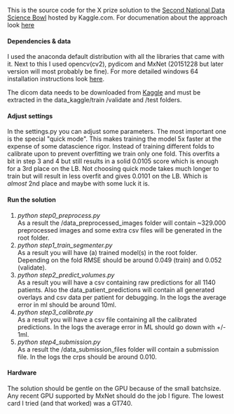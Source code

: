 This is the source code for the X prize solution to the [Second National Data Science Bowl](https://www.kaggle.com/c/second-annual-data-science-bowl) hosted by Kaggle.com. For documenation about the approach look [here](http://juliandewit.github.io/kaggle-ndsb/)

#### Dependencies & data
I used the anaconda default distribution with all the libraries that came with it.
Next to this I used opencv(cv2), pydicom and MxNet (20151228 but later version will most probably be fine).
For more detailed windows 64 installation instructions look [here](https://github.com/juliandewit/kaggle_ndsb2/blob/master/README_WIN64).

The dicom data needs to be downloaded from [Kaggle](https://www.kaggle.com/c/second-annual-data-science-bowl/data) and must be extracted in the data_kaggle/train /validate and /test folders.

#### Adjust settings
In the settings.py you can adjust some parameters. The most important one is the special "quick mode". This makes training the model 5x faster at the expense of some datascience rigor. Instead of training different folds to calibrate upon to prevent overfitting we train only one fold. This overfits a bit in step 3 and 4 but still results in a solid 0.0105 score which is enough for a 3rd place on the LB. Not choosing quick mode takes much longer to train but will result in less overfit and gives 0.0101 on the LB. Which is *almost* 2nd place and maybe with some luck it is. 

#### Run the solution 
1. *python step0_preprocess.py*<br> As a result the /data_preprocessed_images folder will contain ~329.000 preprocessed images and some extra csv files will be generated in the root folder.
2. *python step1_train_segmenter.py*<br>As a result you will have (a) trained model(s) in the root folder. Depending on the fold RMSE should be around 0.049 (train) and 0.052 (validate).
3. *python step2_predict_volumes.py*<br>As a result you will have a csv containing raw predictions for all 1140 patients. Also the data_patient_predictions will contain all generated overlays and csv data per patient for debugging. In the logs the average error in ml should be around 10ml.
4. *python step3_calibrate.py*<br>As a result you will have a csv file containing all the calibrated predictions. In the logs the average error in ML should go down with +/- 1ml.
5. *python step4_submission.py*<br>As a result the /data_submission_files folder will contain a submission file. In the logs the crps should be around 0.010.
 
#### Hardware
The solution should be gentle on the GPU because of the small batchsize. Any recent GPU supported by MxNet should do the job I figure. The lowest card I tried (and that worked) was a GT740.




